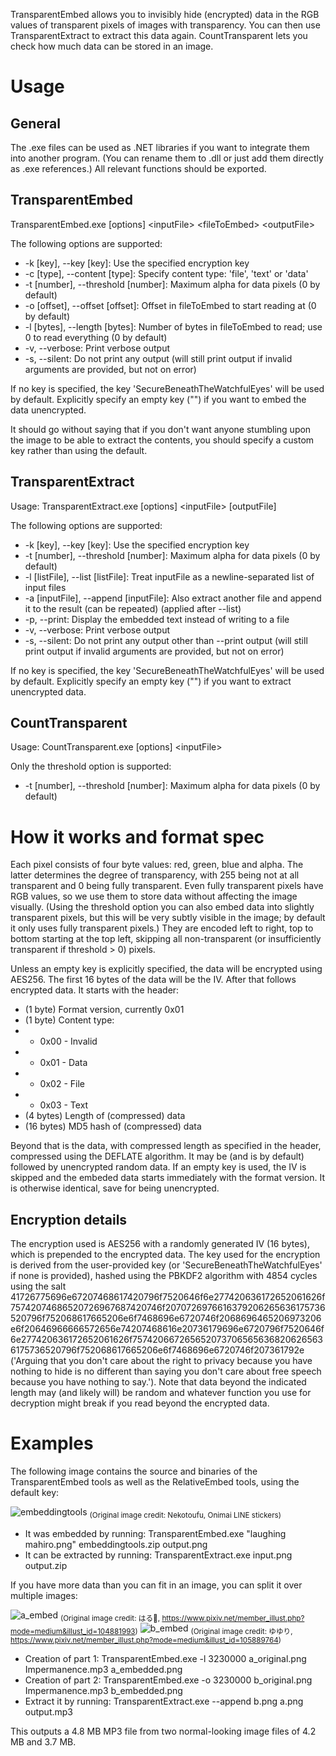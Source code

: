 TransparentEmbed allows you to invisibly hide (encrypted) data in the RGB values of transparent pixels of images with transparency. You can then use TransparentExtract to extract this data again. CountTransparent lets you check how much data can be stored in an image.

# Usage

## General

The .exe files can be used as .NET libraries if you want to integrate them into another program. (You can rename them to .dll or just add them directly as .exe references.) All relevant functions should be exported.

## TransparentEmbed

TransparentEmbed.exe [options] \<inputFile\> \<fileToEmbed\> \<outputFile\>

The following options are supported:

* -k [key], --key [key]: Use the specified encryption key
* -c [type], --content [type]: Specify content type: 'file', 'text' or 'data'
* -t [number], --threshold [number]: Maximum alpha for data pixels (0 by default)
* -o [offset], --offset [offset]: Offset in fileToEmbed to start reading at (0 by default)
* -l [bytes], --length [bytes]: Number of bytes in fileToEmbed to read; use 0 to read everything (0 by default)
* -v, --verbose: Print verbose output
* -s, --silent: Do not print any output (will still print output if invalid arguments are provided, but not on error)

If no key is specified, the key 'SecureBeneathTheWatchfulEyes' will be used by default. Explicitly specify an empty key ("") if you want to embed the data unencrypted.

It should go without saying that if you don't want anyone stumbling upon the image to be able to extract the contents, you should specify a custom key rather than using the default.

## TransparentExtract

Usage: TransparentExtract.exe [options] \<inputFile\> [outputFile]

The following options are supported:

* -k [key], --key [key]: Use the specified encryption key
* -t [number], --threshold [number]: Maximum alpha for data pixels (0 by default)
* -l [listFile], --list [listFile]: Treat inputFile as a newline-separated list of input files
* -a [inputFile], --append [inputFile]: Also extract another file and append it to the result (can be repeated) (applied after --list)
* -p, --print: Display the embedded text instead of writing to a file
* -v, --verbose: Print verbose output
* -s, --silent: Do not print any output other than --print output (will still print output if invalid arguments are provided, but not on error)

If no key is specified, the key 'SecureBeneathTheWatchfulEyes' will be used by default. Explicitly specify an empty key ("") if you want to extract unencrypted data.

## CountTransparent

Usage: CountTransparent.exe [options] \<inputFile\>

Only the threshold option is supported:

* -t [number], --threshold [number]: Maximum alpha for data pixels (0 by default)

# How it works and format spec

Each pixel consists of four byte values: red, green, blue and alpha. The latter determines the degree of transparency, with 255 being not at all transparent and 0 being fully transparent. Even fully transparent pixels have RGB values, so we use them to store data without affecting the image visually. (Using the threshold option you can also embed data into slightly transparent pixels, but this will be very subtly visible in the image; by default it only uses fully transparent pixels.) They are encoded left to right, top to bottom starting at the top left, skipping all non-transparent (or insufficiently transparent if threshold > 0) pixels.

Unless an empty key is explicitly specified, the data will be encrypted using AES256. The first 16 bytes of the data will be the IV. After that follows encrypted data. It starts with the header:

* (1 byte) Format version, currently 0x01
* (1 byte) Content type:
* * 0x00 - Invalid
* * 0x01 - Data
* * 0x02 - File
* * 0x03 - Text
* (4 bytes) Length of (compressed) data
* (16 bytes) MD5 hash of (compressed) data

Beyond that is the data, with compressed length as specified in the header, compressed using the DEFLATE algorithm. It may be (and is by default) followed by unencrypted random data. If an empty key is used, the IV is skipped and the embeded data starts immediately with the format version. It is otherwise identical, save for being unencrypted.

## Encryption details

The encryption used is AES256 with a randomly generated IV (16 bytes), which is prepended to the encrypted data. The key used for the encryption is derived from the user-provided key (or 'SecureBeneathTheWatchfulEyes' if none is provided), hashed using the PBKDF2 algorithm with 4854 cycles using the salt 41726775696e67207468617420796f7520646f6e277420636172652061626f75742074686520726967687420746f2070726976616379206265636175736520796f752068617665206e6f7468696e6720746f2068696465206973206e6f20646966666572656e74207468616e20736179696e6720796f7520646f6e277420636172652061626f7574206672656520737065656368206265636175736520796f752068617665206e6f7468696e6720746f207361792e ('Arguing that you don't care about the right to privacy because you have nothing to hide is no different than saying you don't care about free speech because you have nothing to say.'). Note that data beyond the indicated length may (and likely will) be random and whatever function you use for decryption might break if you read beyond the encrypted data.

# Examples

The following image contains the source and binaries of the TransparentEmbed tools as well as the RelativeEmbed tools, using the default key:

![embeddingtools](https://user-images.githubusercontent.com/1906108/227747064-f1a79416-d824-400d-8dbe-6fb2cd9491bf.png)
<sub>(Original image credit: Nekotoufu, Onimai LINE stickers)</sub>

* It was embedded by running: TransparentEmbed.exe "laughing mahiro.png" embeddingtools.zip output.png
* It can be extracted by running: TransparentExtract.exe input.png output.zip

If you have more data than you can fit in an image, you can split it over multiple images:

![a_embed](https://user-images.githubusercontent.com/1906108/227747181-8b87db2a-11bd-4955-8ba0-25a9d0289e84.png)
<sub>(Original image credit: はる🌸, https://www.pixiv.net/member_illust.php?mode=medium&illust_id=104881993)</sub>
![b_embed](https://user-images.githubusercontent.com/1906108/227747186-65fd4009-4b3f-4a0e-99c7-94caf98dbef1.png)
<sub>(Original image credit: ゆゆり, https://www.pixiv.net/member_illust.php?mode=medium&illust_id=105889764)</sub>

* Creation of part 1: TransparentEmbed.exe -l 3230000 a_original.png Impermanence.mp3 a_embedded.png
* Creation of part 2: TransparentEmbed.exe -o 3230000 b_original.png Impermanence.mp3 b_embedded.png
* Extract it by running: TransparentExtract.exe --append b.png a.png output.mp3

This outputs a 4.8 MB MP3 file from two normal-looking image files of 4.2 MB and 3.7 MB.
